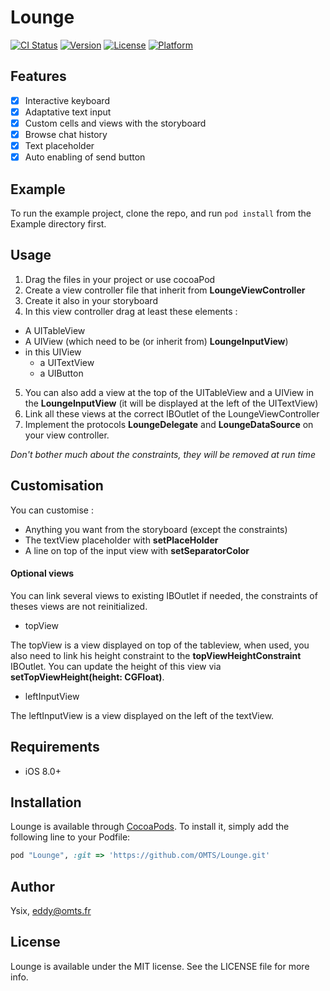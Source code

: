 # Lounge

[![CI Status](http://img.shields.io/travis/Ysix/Lounge.svg?style=flat)](https://travis-ci.org/Ysix/Lounge)
[![Version](https://img.shields.io/cocoapods/v/Lounge.svg?style=flat)](http://cocoapods.org/pods/Lounge)
[![License](https://img.shields.io/cocoapods/l/Lounge.svg?style=flat)](http://cocoapods.org/pods/Lounge)
[![Platform](https://img.shields.io/cocoapods/p/Lounge.svg?style=flat)](http://cocoapods.org/pods/Lounge)

## Features    

* [x] Interactive keyboard
* [x] Adaptative text input
* [x] Custom cells and views with the storyboard
* [x] Browse chat history
* [x] Text placeholder
* [x] Auto enabling of send button

## Example

To run the example project, clone the repo, and run `pod install` from the Example directory first.

## Usage

1. Drag the files in your project or use cocoaPod
2. Create a view controller file that inherit from **LoungeViewController**
3. Create it also in your storyboard
4. In this view controller drag at least these elements :
  * A UITableView
  * A UIView (which need to be (or inherit from) **LoungeInputView**)
  * in this UIView
    * a UITextView
    * a UIButton
5. You can also add a view at the top of the UITableView and a UIView in the **LoungeInputView** (it will be displayed at the left of the UITextView)
6. Link all these views at the correct IBOutlet of the LoungeViewController
7. Implement the protocols **LoungeDelegate** and **LoungeDataSource** on your view controller.

*Don't bother much about the constraints, they will be removed at run time*

## Customisation

You can customise :

* Anything you want from the storyboard (except the constraints)
* The textView placeholder with **setPlaceHolder**
* A line on top of the input view with **setSeparatorColor**

#### Optional views

You can link several views to existing IBOutlet if needed, the constraints of theses views are not reinitialized.

* topView

The topView is a view displayed on top of the tableview, when used, you also need to link his height constraint to the **topViewHeightConstraint** IBOutlet.
You can update the height of this view via **setTopViewHeight(height: CGFloat)**.

* leftInputView

The leftInputView is a view displayed on the left of the textView.

## Requirements

* iOS 8.0+

## Installation

Lounge is available through [CocoaPods](http://cocoapods.org). To install
it, simply add the following line to your Podfile:

```ruby
pod "Lounge", :git => 'https://github.com/OMTS/Lounge.git'
```

## Author

Ysix, eddy@omts.fr

## License

Lounge is available under the MIT license. See the LICENSE file for more info.
